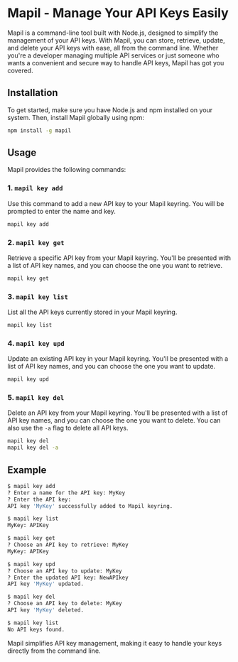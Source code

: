 # Mapil - Manage Your API Keys Easily

Mapil is a command-line tool built with Node.js, designed to simplify the management of your API keys. With Mapil, you can store, retrieve, update, and delete your API keys with ease, all from the command line. Whether you're a developer managing multiple API services or just someone who wants a convenient and secure way to handle API keys, Mapil has got you covered.

## Installation

To get started, make sure you have Node.js and npm installed on your system. Then, install Mapil globally using npm:

```bash
npm install -g mapil
```

## Usage

Mapil provides the following commands:

### 1. `mapil key add`

Use this command to add a new API key to your Mapil keyring. You will be prompted to enter the name and key.

```bash
mapil key add
```

### 2. `mapil key get`

Retrieve a specific API key from your Mapil keyring. You'll be presented with a list of API key names, and you can choose the one you want to retrieve.

```bash
mapil key get
```

### 3. `mapil key list`

List all the API keys currently stored in your Mapil keyring.

```bash
mapil key list
```

### 4. `mapil key upd`

Update an existing API key in your Mapil keyring. You'll be presented with a list of API key names, and you can choose the one you want to update.

```bash
mapil key upd
```

### 5. `mapil key del`

Delete an API key from your Mapil keyring. You'll be presented with a list of API key names, and you can choose the one you want to delete. You can also use the `-a` flag to delete all API keys.

```bash
mapil key del
mapil key del -a
```

## Example

```bash
$ mapil key add
? Enter a name for the API key: MyKey
? Enter the API key:
API key 'MyKey' successfully added to Mapil keyring.

$ mapil key list
MyKey: APIKey

$ mapil key get
? Choose an API key to retrieve: MyKey
MyKey: APIKey

$ mapil key upd
? Choose an API key to update: MyKey
? Enter the updated API key: NewAPIkey
API key 'MyKey' updated.

$ mapil key del
? Choose an API key to delete: MyKey
API key 'MyKey' deleted.

$ mapil key list
No API keys found.
```

Mapil simplifies API key management, making it easy to handle your keys directly from the command line.
